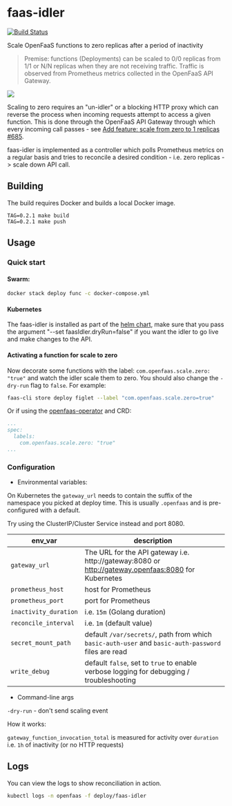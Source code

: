 # faas-idler

[![Build Status](https://travis-ci.org/openfaas-incubator/faas-idler.svg?branch=master)](https://travis-ci.org/openfaas-incubator/faas-idler)

Scale OpenFaaS functions to zero replicas after a period of inactivity

> Premise: functions (Deployments) can be scaled to 0/0 replicas from 1/1 or N/N replicas when they are not receiving traffic. Traffic is observed from Prometheus metrics collected in the OpenFaaS API Gateway.

![](./docs/faas-idler.png)

Scaling to zero requires an "un-idler" or a blocking HTTP proxy which can reverse the process when incoming requests attempt to access a given function. This is done through the OpenFaaS API Gateway through which every incoming call passes - see [Add feature: scale from zero to 1 replicas #685](https://github.com/openfaas/faas/pull/685).

faas-idler is implemented as a controller which polls Prometheus metrics on a regular basis and tries to reconcile a desired condition - i.e. zero replicas -> scale down API call.

## Building

The build requires Docker and builds a local Docker image.

```
TAG=0.2.1 make build
TAG=0.2.1 make push
```

## Usage

### Quick start

#### Swarm:

```sh
docker stack deploy func -c docker-compose.yml
```

#### Kubernetes

The faas-idler is installed as part of the [helm chart](https://github.com/openfaas/faas-netes/tree/master/chart/openfaas), make sure that you pass the argument "--set faasIdler.dryRun=false" if you want the idler to go live and make changes to the API.

#### Activating a function for scale to zero

Now decorate some functions with the label: `com.openfaas.scale.zero: "true"` and watch the idler scale them to zero. You should also change the `-dry-run` flag to `false`. For example:

```sh
faas-cli store deploy figlet --label "com.openfaas.scale.zero=true"
```

Or if using the [openfaas-operator](https://github.com/openfaas-incubator/openfaas-operator) and CRD:

```yaml
...
spec:
  labels:
    com.openfaas.scale.zero: "true"
...
```

### Configuration

* Environmental variables:

On Kubernetes the `gateway_url` needs to contain the suffix of the namespace you picked at deploy time. This is usually `.openfaas` and is pre-configured with a default.

Try using the ClusterIP/Cluster Service instead and port 8080.

| env_var               | description                                                 |
| --------------------- |----------------------------------------------------------   |
| `gateway_url`         | The URL for the API gateway i.e. http://gateway:8080 or http://gateway.openfaas:8080 for Kubernetes       |
| `prometheus_host`     | host for Prometheus |
| `prometheus_port`     | port for Prometheus |
| `inactivity_duration` | i.e. `15m` (Golang duration) |
| `reconcile_interval`  | i.e. `1m` (default value) |
| `secret_mount_path`   | default `/var/secrets/`, path from which `basic-auth-user` and `basic-auth-password` files are read |
| `write_debug`         | default `false`, set to `true` to enable verbose logging for debugging / troubleshooting |


* Command-line args

`-dry-run` - don't send scaling event 

How it works:

`gateway_function_invocation_total` is measured for activity over `duration` i.e. `1h` of inactivity (or no HTTP requests)

## Logs

You can view the logs to show reconciliation in action.

```sh
kubectl logs -n openfaas -f deploy/faas-idler
```

